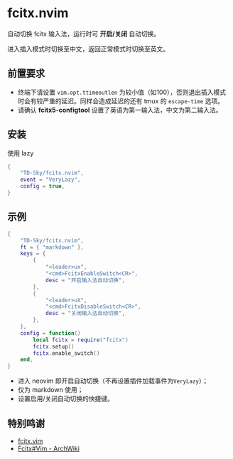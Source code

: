 # fcitx.nvim

自动切换 fcitx 输入法，运行时可 **开启/关闭** 自动切换。

进入插入模式时切换至中文，返回正常模式时切换至英文。



## 前置要求

- 终端下请设置 `vim.opt.ttimeoutlen` 为较小值（如100），否则退出插入模式时会有较严重的延迟。同样会造成延迟的还有 tmux 的 `escape-time` 选项。
- 请确认 **fcitx5-configtool** 设置了英语为第一输入法，中文为第二输入法。


## 安装

使用 lazy

```lua
{
    "TD-Sky/fcitx.nvim",
    event = "VeryLazy",
    config = true,
}
```



## 示例

```lua
{
    "TD-Sky/fcitx.nvim",
    ft = { "markdown" },
    keys = {
        {
            "<leader>ux",
            "<cmd>FcitxEnableSwitch<CR>",
            desc = "开启输入法自动切换",
        },
        {
            "<leader>uX",
            "<cmd>FcitxDisableSwitch<CR>",
            desc = "关闭输入法自动切换",
        },
    },
    config = function()
        local fcitx = require("fcitx")
        fcitx.setup()
        fcitx.enable_switch()
    end,
}
```

- 进入 neovim 即开启自动切换（不再设置插件加载事件为`VeryLazy`）；
- 仅为 markdown 使用；
- 设置启用/关闭自动切换的快捷键。



## 特别鸣谢

- [fcitx.vim](https://github.com/lilydjwg/fcitx.vim)
- [Fcitx#Vim - ArchWiki](https://wiki.archlinux.org/title/Fcitx#Vim)
